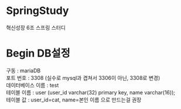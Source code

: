# SpringStudy
혁신성장 6조 스프링 스터디

# Begin DB설정
구동 : mariaDB  
포트 번호 : 3308 (실수로 mysql과 겹쳐서 3306이 아닌, 3308로 변경)  
데이터베이스 이름 : test  
테이블 이름 : user (user_id varchar(32) primary key, name varchar(16));  
테이블 값 : user_id=cat, name=본인 이름 으로 만드는걸 권장  
